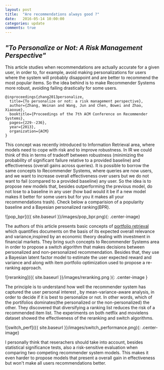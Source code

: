```yaml
---
layout: post
title:  "Are recommendations always good ?"
date:   2016-05-14 10:00:00
categories: update
comments: true
---
```


## _"To Personalize or Not: A Risk Management Perspective"_


This article studies when recommendations are actually accurate for a given user, in order to, for example, avoid making personalizations for users where the system will probably disappoint and are better to recommend the most popular items. So the idea behind is to make Recommender Systems more robust, avoiding failing drastically for some users.

	@inproceedings{zhang2013personalize,
	  title={To personalize or not: a risk management perspective},
	  author={Zhang, Weinan and Wang, Jun and Chen, Bowei and Zhao, Xiaoxue},
	  booktitle={Proceedings of the 7th ACM Conference on Recommender Systems},
	  pages={229--236},
	  year={2013},
	  organization={ACM}
	}


This concept was recently introduced to Information Retrieval area, where models need to cope with risk and to improve robustness. In IR we could think of this in terms of tradeoff between robustness (minimizing the probability of significant failure relative to a provided baseline) and effectiveness (overall gains across queries). It is possible to borrow the same concepts to Recommender Systems, where queries are now users, and we want to increase overall effectiveness over users but we do not want to fail (compared to a provided baseline) any user. So the idea is to propose new models that, besides outperforming the previous model, do not lose to a baseline in any user (how bad would it be if a new model makes it better for some users but for you it makes all your recommendations trash). Check below a comparision of a popularity baseline and a Bayesian personalized ranking(BPR).

![pop_bpr]({{ site.baseurl }}/images/pop_bpr.png){: .center-image}

The authors of this article presents basic concepts of [portfolio retrieval](http://web4.cs.ucl.ac.uk/staff/jun.wang/papers/2009-sigir09-portfoliotheory.pdf) which quantifies documents on the basis of its expected overall relevance and variance,inspired by an economic theory dealing with investment in financial markets. They bring such concepts to Recommender Systems area in order to propose a switch algorithm that makes decisions between personalized and non-personalized recommendation. Besides that, they use a Bayesian latent factor model to estimate the user expected reward and variance and along with item portfolio optimization used to propose a re-ranking approach.

![reranking]({{ site.baseurl }}/images/reranking.png ){: .center-image  }

The principle is to understand how well the recommender system has captured the user personal interest , by mean-variance-aware analysis, in order to decide if it is best to personalize or not. In other words, which of the portifolios dominates(the personalized or the non-personalized) the other. They discovered that diversifying a ranking list reduces the risk of a recommended item list. The experiments on both netflix and movielens dataset showed the effectiveness of the reranking and switch algorithms. 

![switch_perf]({{ site.baseurl }}/images/switch_performance.png){: .center-image}


I personally think that reserachers should take into account, besides statistical significance tests, also a risk-sensitive evaluation when comparing two competing recommender system models. This makes it even harder to propose models that present a overall gain in effectiveness but won't make all users recommendations better.
